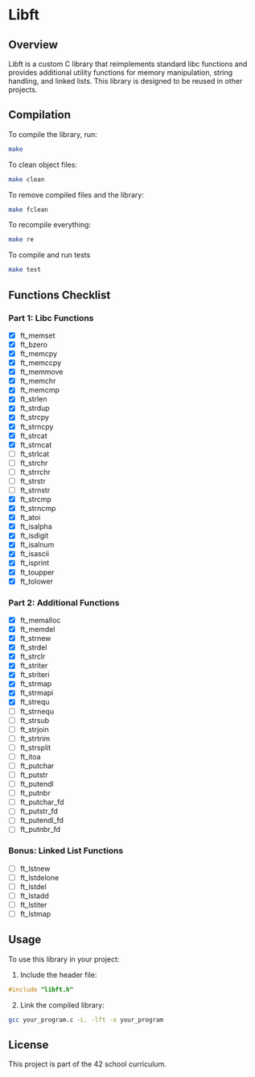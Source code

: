 # Libft

## Overview

Libft is a custom C library that reimplements standard libc functions and provides additional utility functions for memory manipulation, string handling, and linked lists. This library is designed to be reused in other projects.

## Compilation

To compile the library, run:

```sh
make
```

To clean object files:

```sh
make clean
```

To remove compiled files and the library:

```sh
make fclean
```

To recompile everything:

```sh
make re
```

To compile and run tests

```sh
make test
```

## Functions Checklist

### Part 1: Libc Functions

- [X] ft_memset
- [X] ft_bzero
- [X] ft_memcpy
- [X] ft_memccpy
- [X] ft_memmove
- [X] ft_memchr
- [X] ft_memcmp
- [X] ft_strlen
- [X] ft_strdup
- [X] ft_strcpy
- [X] ft_strncpy
- [X] ft_strcat
- [X] ft_strncat
- [ ] ft_strlcat
- [ ] ft_strchr
- [ ] ft_strrchr
- [ ] ft_strstr
- [ ] ft_strnstr
- [X] ft_strcmp
- [X] ft_strncmp
- [X] ft_atoi
- [X] ft_isalpha
- [X] ft_isdigit
- [X] ft_isalnum
- [X] ft_isascii
- [X] ft_isprint
- [X] ft_toupper
- [X] ft_tolower

### Part 2: Additional Functions

- [X] ft_memalloc
- [X] ft_memdel
- [X] ft_strnew
- [X] ft_strdel
- [X] ft_strclr
- [X] ft_striter
- [X] ft_striteri
- [X] ft_strmap
- [X] ft_strmapi
- [X] ft_strequ
- [ ] ft_strnequ
- [ ] ft_strsub
- [ ] ft_strjoin
- [ ] ft_strtrim
- [ ] ft_strsplit
- [ ] ft_itoa
- [ ] ft_putchar
- [ ] ft_putstr
- [ ] ft_putendl
- [ ] ft_putnbr
- [ ] ft_putchar_fd
- [ ] ft_putstr_fd
- [ ] ft_putendl_fd
- [ ] ft_putnbr_fd

### Bonus: Linked List Functions

- [ ] ft_lstnew
- [ ] ft_lstdelone
- [ ] ft_lstdel
- [ ] ft_lstadd
- [ ] ft_lstiter
- [ ] ft_lstmap

## Usage

To use this library in your project:

1. Include the header file:

```c
#include "libft.h"
```

2. Link the compiled library:

```sh
gcc your_program.c -L. -lft -o your_program
```

## License

This project is part of the 42 school curriculum.
